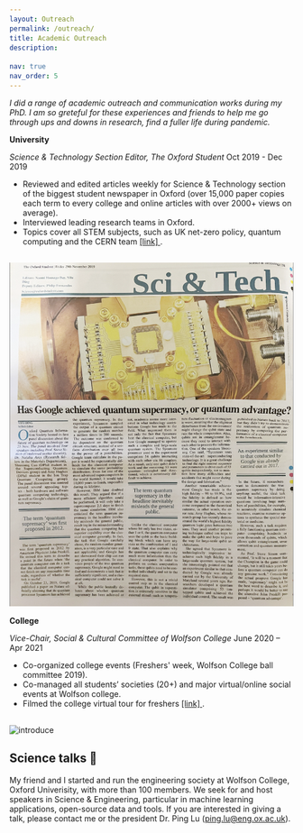 ```yaml
---
layout: Outreach
permalink: /outreach/
title: Academic Outreach
description: 

nav: true
nav_order: 5
---
```


*I did a range of academic outreach and communication works during my PhD. I am so greteful for these experiences and friends to help me go through ups and downs in research, find a fuller life during pandemic.*

**University** 

*Science & Technology Section Editor, The Oxford Student* 			                                          Oct 2019 - Dec 2019
+ Reviewed and edited articles weekly for Science & Technology section of the biggest student newspaper in Oxford (over 15,000 paper copies each term to every college and online articles with over 2000+ views on average). 
+ Interviewed leading research teams in Oxford. 
+ Topics cover all STEM subjects, such as UK net-zero policy, quantum computing and the CERN team <a href="https://www.oxfordstudent.com/2019/06/07/net-zero-by-2050-the-most-ambitious-uk-climate-target/"> [link] </a>.

<h2> </h2>
<img src="/img/newspaper.png" alt="newspaper">

**College**

*Vice-Chair, Social & Cultural Committee of Wolfson College*	                                             June 2020 – Apr 2021 
+ Co-organized college events (Freshers' week, Wolfson College ball committee 2019).  
+ Co-managed all students’ societies (20+) and major virtual/online social events at Wolfson college. 
+ Filmed the college virtual tour for freshers <a href="https://www.youtube.com/watch?v=TA7pkYPkD2I"> [link] </a> .  

<h2> </h2>
<img src="/img/introduce.jpg" alt="introduce">

## Science talks :wave:

My friend and I started and run the engineering society at Wolfson College, Oxford Univerisity, with more than 100 members. We seek for and host speakers in Science & Engineering, particular in machine learning applications, open-source data and tools. If you are interested in giving a talk, please contact me or the president Dr. Ping Lu (ping.lu@eng.ox.ac.uk). 


